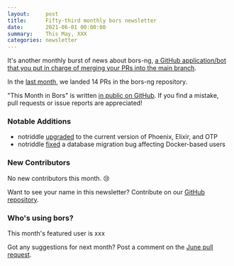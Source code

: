 ```yaml
---
layout:     post
title:      Fifty-third monthly bors newsletter
date:       2021-06-01 00:00:00
summary:    This May, XXX
categories: newsletter
---
```


It's another monthly burst of news about bors-ng, [a GitHub application/bot that you put in charge of merging your PRs into the main branch](https://www.fluvio.io/blog/2021/05/bors-confident-merges/).

In the [last month](https://github.com/bors-ng/bors-ng/pulls?q=is%3Apr+is%3Amerged+closed%3A2021-05-01..2021-05-31),
we landed 14 PRs in the bors-ng repository.

"This Month in Bors" is written [in public on GitHub][GitHub for TMiB].
If you find a mistake, pull requests or issue reports are appreciated!

[GitHub for TMiB]: https://github.com/bors-ng/bors-ng.github.io


### Notable Additions

* notriddle [upgraded](https://github.com/bors-ng/bors-ng/pull/1185) to the current version of Phoenix, Elixir, and OTP
* notriddle [fixed](https://github.com/bors-ng/bors-ng/pull/1253) a database migration bug affecting Docker-based users


### New Contributors

No new contributors this month. 😢

Want to see your name in this newsletter? Contribute on our [GitHub repository](https://github.com/bors-ng/bors-ng).


### Who's using bors?

This month's featured user is xxx

Got any suggestions for next month?
Post a comment on the [June pull request](https://github.com/bors-ng/bors-ng.github.io/pull/142).
